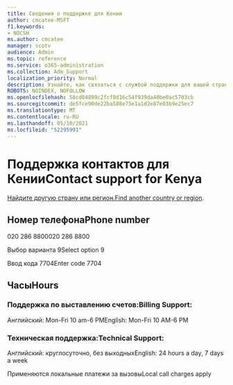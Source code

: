```yaml
---
title: Сведения о поддержке для Кении
author: cmcatee-MSFT
f1.keywords:
- NOCSH
ms.author: cmcatee
manager: scotv
audience: Admin
ms.topic: reference
ms.service: o365-administration
ms.collection: Adm_Support
localization_priority: Normal
description: Узнайте, как связаться с службой поддержки для вашей страны или региона.
ROBOTS: NOINDEX, NOFOLLOW
ms.openlocfilehash: 58cd84899c2fcf0d16c54f939da40be0ac5703cb
ms.sourcegitcommit: de5fce90de22ba588e75e1a1d2e87e03b9e25ec7
ms.translationtype: MT
ms.contentlocale: ru-RU
ms.lasthandoff: 05/10/2021
ms.locfileid: "52295991"
---
```

# <a name="contact-support-for-kenya"></a><span data-ttu-id="bdfc0-103">Поддержка контактов для Кении</span><span class="sxs-lookup"><span data-stu-id="bdfc0-103">Contact support for Kenya</span></span>

<span data-ttu-id="bdfc0-104">[Найдите другую страну или регион.](../../business-video/get-help-support.md)</span><span class="sxs-lookup"><span data-stu-id="bdfc0-104">[Find another country or region](../../business-video/get-help-support.md).</span></span>

## <a name="phone-number"></a><span data-ttu-id="bdfc0-105">Номер телефона</span><span class="sxs-lookup"><span data-stu-id="bdfc0-105">Phone number</span></span>
<span data-ttu-id="bdfc0-106">020 286 8800</span><span class="sxs-lookup"><span data-stu-id="bdfc0-106">020 286 8800</span></span>

<span data-ttu-id="bdfc0-107">Выбор варианта 9</span><span class="sxs-lookup"><span data-stu-id="bdfc0-107">Select option 9</span></span>

<span data-ttu-id="bdfc0-108">Ввод кода 7704</span><span class="sxs-lookup"><span data-stu-id="bdfc0-108">Enter code 7704</span></span>

## <a name="hours"></a><span data-ttu-id="bdfc0-109">Часы</span><span class="sxs-lookup"><span data-stu-id="bdfc0-109">Hours</span></span>
### <a name="billing-support"></a><span data-ttu-id="bdfc0-110">Поддержка по выставлению счетов:</span><span class="sxs-lookup"><span data-stu-id="bdfc0-110">Billing Support:</span></span>

<span data-ttu-id="bdfc0-111">Английский: Mon-Fri 10 am-6 PM</span><span class="sxs-lookup"><span data-stu-id="bdfc0-111">English: Mon-Fri 10 AM-6 PM</span></span>

### <a name="technical-support"></a><span data-ttu-id="bdfc0-112">Техническая поддержка:</span><span class="sxs-lookup"><span data-stu-id="bdfc0-112">Technical Support:</span></span>

<span data-ttu-id="bdfc0-113">Английский: круглосуточно, без выходных</span><span class="sxs-lookup"><span data-stu-id="bdfc0-113">English: 24 hours a day, 7 days a week</span></span>

<span data-ttu-id="bdfc0-114">Применяются локальные платежи за вызовы</span><span class="sxs-lookup"><span data-stu-id="bdfc0-114">Local call charges apply</span></span>

